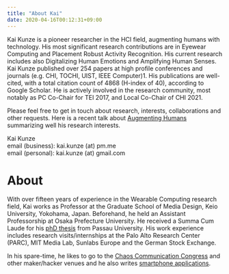 ```yaml
---
title: "About Kai"
date: 2020-04-16T00:12:31+09:00
---
```

Kai Kunze is a pioneer researcher in the HCI field, augmenting humans with technology. His most significant research contributions are in Eyewear Computing and Placement Robust Activity Recognition. His current research includes also Digitalizing Human Emotions and Amplifying Human Senses. Kai Kunze published over 254 papers at high profile conferences and journals (e.g. CHI, TOCHI, UIST, IEEE Computer)1. His publications are well-cited, with a total citation count of 4868 (H-index of 40), according to Google Scholar. He is actively involved in the research community, most notably as PC Co-Chair for TEI 2017, and Local Co-Chair of CHI 2021.

Please feel free to get in touch about research, interests, collaborations and other requests. Here is a recent talk about [Augmenting Humans](https://www.youtube.com/watch?v=d6O2_Y9XLiM&t=243s) summarizing well his research interests. 

Kai Kunze\
email (business): kai.kunze (at) pm.me \
email (personal): kai.kunze (at) gmail.com

# About

With over fifteen years of experience in the Wearable Computing research field, Kai works as
Professor at the Graduate School of Media Design, Keio University, Yokohama, Japan.
Beforehand, he held an Assistant Professorship at Osaka Prefecture University.
He received a Summa Cum Laude for his [phD thesis](https://github.com/kkai/phdthesis)
from Passau University. His work experience includes
research visits/internships at the Palo Alto Research Center (PARC),
MIT Media Lab, Sunlabs Europe and the German Stock Exchange.


In his spare-time, he likes to go to the [Chaos Communication Congress](https://media.ccc.de/v/33c3-8225-beyond_virtual_and_augmented_reality) and other maker/hacker venues
and he also writes [smartphone applications](https://itunes.apple.com/bs/developer/kai-kunze/id286544358).
